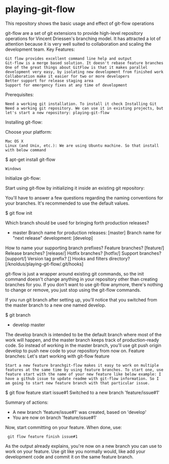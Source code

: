 # playing-git-flow
This repository shows the basic usage and effect of git-flow operations

git-flow are a set of git extensions to provide high-level repository operations for Vincent Driessen's branching model. It has attracted a lot of attention because it is very well suited to collaboration and scaling the development team.
Key Features:

    Git flow provides excellent command line help and output
    Git-flow is a merge based solution. It doesn't rebase feature branches
    One of the great things about GitFlow is that it makes parallel development very easy, by isolating new development from finished work
    Collaboration make it easier for two or more developers
    Better support for release staging area
    Support for emergency fixes at any time of development

Prerequisites:

    Need a working git installation. To install it check Installing Git
    Need a working git repository. We can use it in existing projects, but let's start a new repository: playing-git-flow

Installing git-flow:

Choose your platform:

    Mac OS X
    Linux (and Unix, etc.): We are using Ubuntu machine. So that install with below command

$ apt-get install git-flow

    Windows

Initialize git-flow:

Start using git-flow by initializing it inside an existing git repository:

You'll have to answer a few questions regarding the naming conventions for your branches.
It's recommended to use the default values.

$ git flow init

Which branch should be used for bringing forth production releases?
   - master
Branch name for production releases: [master] 
Branch name for "next release" development: [develop] 

How to name your supporting branch prefixes?
Feature branches? [feature/] 
Release branches? [release/] 
Hotfix branches? [hotfix/] 
Support branches? [support/] 
Version tag prefix? [] 
Hooks and filters directory? [/knoldus/playing-git-flow/.git/hooks] 

git-flow is just a wrapper around existing git commands, so the init command doesn't change anything in your repository other than creating branches for you. If you don't want to use git-flow anymore, there's nothing to change or remove, you just stop using the git-flow commands.

If you run git branch after setting up, you'll notice that you switched from the master branch to a new one named develop.

$ git branch
* develop
  master

The develop branch is intended to be the default branch where most of the work will happen, and the master branch keeps track of production-ready code. So instead of working in the master branch, you'll use git push origin develop to push new code to your repository from now on.
Feature branches: Let's start working with git-flow feature

    Start a new feature branchgit-flow makes it easy to work on multiple features at the same time by using feature branches. To start one, use feature start with the name of your new feature like below example: I have a github issue to update readme with git-flow information. So I am going to start new feature branch with that particular issue.

$ git flow feature start issue#1
Switched to a new branch 'feature/issue#1'

Summary of actions:
- A new branch 'feature/issue#1' was created, based on 'develop'
- You are now on branch 'feature/issue#1'

Now, start committing on your feature. When done, use:

     git flow feature finish issue#1

As the output already explains, you're now on a new branch you can use to work on your feature. Use git like you normally would, like add your development code and commit it on the same feature branch.



